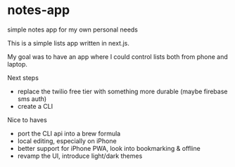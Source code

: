 # notes-app
simple notes app for my own personal needs

This is a simple lists app written in next.js.

My goal was to have an app where I could control lists both from phone and laptop.

Next steps
- replace the twilio free tier with something more durable (maybe firebase sms auth)
- create a CLI

Nice to haves
- port the CLI api into a brew formula
- local editing, especially on iPhone
- better support for iPhone PWA, look into bookmarking & offline
- revamp the UI, introduce light/dark themes
